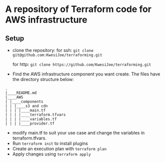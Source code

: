 # A repository of Terraform code for AWS infrastructure

 

## Setup

 - clone the repository: 
	for ssh:
    `git clone git@github.com:KwesiJoe/terraforming.git`
	
	for http:
    `git clone https://github.com/KwesiJoe/terraforming.git`
 
 - Find the AWS infrastructure component you want create. The files have the directory structure below:
 ````
 .
|____README.md
|____AWS
| |____components
| | |____s3 and cdn
| | | |____main.tf
| | | |____terraform.tfvars
| | | |____variables.tf
| | | |____provider.tf
````

- modify main.tf to suit your use case and change the variables in terraform.tfvars.
- Run `terraform init` to install plugins
-  Create an execution plan with `terraform plan` 
- Apply changes using `terraform apply`